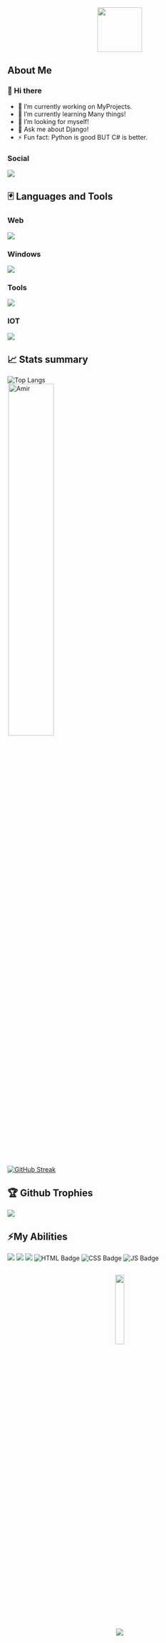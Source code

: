 <div id="header" align="center">
<img src="https://media.giphy.com/media/M9gbBd9nbDrOTu1Mqx/giphy.gif" width="100"/>
</div>

## About Me

### 👋 Hi there

- 🔭 I’m currently working on MyProjects.
- 🌱 I’m currently learning Many things!
- 🤔 I’m looking for myself!
- 💬 Ask me about Django!
- ⚡ Fun fact: Python is good BUT C# is better.
<!-- - 📫 How to reach me:  -->

### Social

<p align="left">
  <a href="https://www.linkedin.com/in/amir-talebi-669089298/">
    <img src="https://skillicons.dev/icons?i=linkedin&perline=15" />
  </a>
</p>

## 🃏 Languages and Tools
### Web
<p align="left">
  <a href="https://skillicons.dev">
    <img src="https://skillicons.dev/icons?i=html,css,js,python,django,sqlite,vscode,pycharm,sublime&perline=15" />
  </a>
</p>

### Windows
<p align="left">
  <a href="https://skillicons.dev">
    <img src="https://skillicons.dev/icons?i=cs,visualstudio,atom,mysql,py,dotnet,powershell,windows&perline=15" />
  </a>
</p>

### Tools
<p align="left">
  <a href="https://skillicons.dev">
    <img src="https://skillicons.dev/icons?i=git,gitlab,github,postman,gcp,gmail&perline=15" />
  </a>
</p>

### IOT
<p align="left">
  <a href="https://skillicons.dev">
    <img src="https://skillicons.dev/icons?i=arduino,py&perline=15" />
  </a>
</p>

## 📈 Stats summary

![Top Langs](https://github-readme-stats.vercel.app/api/top-langs/?username=Amir10t&hide_progress=false&layout=compact) <br>
<img width="45%" src="https://github-readme-stats.vercel.app/api?username=Amir10t&show_icons=true&theme=dracula&title_color=ff8000&text_color=ffffff&bg_color=6a6a6a&locale=en&hide_border=true" alt="Amir" style="margin-left:2px"/> <br>
<a href="https://git.io/streak-stats"><img src="https://streak-stats.demolab.com?user=Amir10t&theme=neon" alt="GitHub Streak" /></a>


## 🏆 Github Trophies
![](https://github-profile-trophy.vercel.app/?username=Amir10t&theme=dark&no-frame=true&no-bg=false&margin-w=4)

## ⚡My Abilities 
<div id="badges">
  <img src="https://img.shields.io/badge/Python-blue?style=for-the-badge&logo=Python&logoColor=white"/>
  <img src="https://img.shields.io/badge/CSharp-purple?style=for-the-badge&logo=CSharp&logoColor=white"/>
  <img src="https://img.shields.io/badge/Django-darkgreen?style=for-the-badge&logo=Django&logoColor=white"/>
  <img src="https://img.shields.io/badge/HTML5-orange?style=for-the-badge&logo=HTML5&logoColor=white" alt="HTML Badge"/>
  <img src="https://img.shields.io/badge/CSS3-blue?style=for-the-badge&logo=CSS3&logoColor=white" alt="CSS Badge"/>
  <img src="https://img.shields.io/badge/JavaScript-yellow?style=for-the-badge&logo=JavaScript&logoColor=white" alt="JS Badge"/>
</div>

##
<p align="center">
  <a href="https://www.coffeebede.com/amir10t"><img width="20%" class="img-fluid" src="https://coffeebede.ir/DashboardTemplateV2/app-assets/images/banner/default-yellow.svg" /></a>
</p>
<div align="center">
  <a>
      <img src="https://komarev.com/ghpvc/?username=Amir10t&label=Profile%20views&color=0e75b6&style=flat" align="center" /> 
  <a/>
</div>
